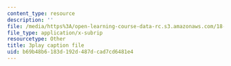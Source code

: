 ```yaml
---
content_type: resource
description: ''
file: /media/https%3A/open-learning-course-data-rc.s3.amazonaws.com/18-06sc-linear-algebra-fall-2011/b69b48b6183d192d487dcad7cd6481e4_VqP2tREMvt0.srt
file_type: application/x-subrip
resourcetype: Other
title: 3play caption file
uid: b69b48b6-183d-192d-487d-cad7cd6481e4
---
```

